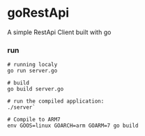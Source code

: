 # goRestApi
A simple RestApi Client built with go

### run

```
# running localy 
go run server.go

# build
go build server.go

# run the compiled application:
./server`

# Compile to ARM7
env GOOS=linux GOARCH=arm GOARM=7 go build
```
